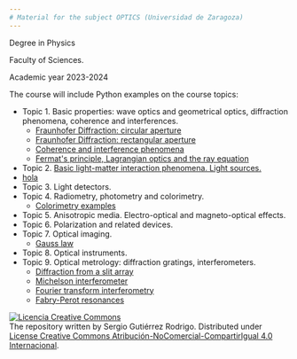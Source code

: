 ```yaml
---
# Material for the subject OPTICS (Universidad de Zaragoza)
---
```

Degree in Physics

Faculty of Sciences.

Academic year 2023-2024

The course will include Python examples on the course topics:

+ Topic 1. Basic properties: wave optics and geometrical optics, diffraction phenomena, coherence and interferences.  
  - [Fraunhofer Diffraction: circular aperture](https://nbviewer.jupyter.org/github/IrisFDTD/OPTICS-UNIZAR/blob/main/Topic_1/chapter1_diffraction_circular_aperture.ipynb)
  - [Fraunhofer Diffraction: rectangular aperture](https://nbviewer.jupyter.org/github/IrisFDTD/OPTICS-UNIZAR/blob/main/Topic_1/chapter1_diffraction_rectangular_aperture.ipynb)
  - [Coherence and interference phenomena](https://nbviewer.jupyter.org/github/IrisFDTD/OPTICS-UNIZAR/blob/main/Topic_1/chapter1_coherence_and_interferences.ipynb)
  - [Fermat's principle, Lagrangian optics and the ray equation](https://nbviewer.jupyter.org/github/IrisFDTD/OPTICS-UNIZAR/blob/main/Topic_1/chapter1_path_of_light.ipynb)
+ Topic 2. [Basic light-matter interaction phenomena. Light sources.](https://nbviewer.jupyter.org/github/IrisFDTD/OPTICS-UNIZAR/blob/main/Topic_2/chapter2.ipynb)
+ [hola](https://nbviewer.jupyter.org/github/IrisFDTD/OPTICS-UNIZAR/blob/main/Topic_2/chapter2.ipynb)
+ Topic 3. Light detectors.
+ Topic 4. Radiometry, photometry and colorimetry.
   - [Colorimetry examples](./Topic_4/chapter4-colorimetry.ipynb)
+ Topic 5. Anisotropic media. Electro-optical and magneto-optical effects.
+ Topic 6. Polarization and related devices.
+ Topic 7. Optical imaging.
    - [Gauss law](https://nbviewer.jupyter.org/github/IrisFDTD/OPTICS-UNIZAR/blob/main/Topic_7/chapter7_gauss_law.ipynb)
+ Topic 8. Optical instruments.
+ Topic 9. Optical metrology: diffraction gratings, interferometers.
    - [Diffraction from a slit array](./Topic_9/chapter9_interference_slit_array.ipynb)
    - [Michelson interferometer](./Topic_9/chapter9_michelson.ipynb)
    - [Fourier transform interferometry](./Topic_9/chapter9_twyman_fourier.ipynb)
    - [Fabry-Perot resonances](./Topic_9/chapter9_fabry-perot.ipynb)

<a rel="license" href="http://creativecommons.org/licenses/by-nc-sa/4.0/"><img alt="Licencia Creative Commons" style="border-width:0" src="https://i.creativecommons.org/l/by-nc-sa/4.0/88x31.png" /></a><br /><span xmlns:dct="http://purl.org/dc/terms/" property="dct:title"></span> The repository written by <span xmlns:cc="http://creativecommons.org/ns#" property="cc:attributionName">Sergio Gutiérrez Rodrigo</span>. Distributed under  <a rel="license" href="http://creativecommons.org/licenses/by-nc-sa/4.0/">License Creative Commons Atribución-NoComercial-CompartirIgual 4.0 Internacional</a>.
